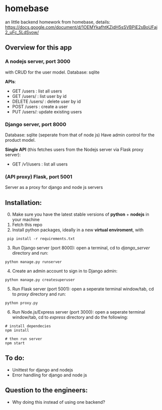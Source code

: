 # homebase
an little backend homework from homebase, details: https://docs.google.com/document/d/1OEMYkafhtKZjdH5sSVBPiE2sBoUFaj2_uFc_5LdSvow/

## Overview for this app

### A nodejs server, port 3000

with CRUD for the user model.
Database: sqlite

**APIs**:
- GET /users : list all users
- GET /users/<id> : list user by id
- DELETE /users/<id> : delete user by id
- POST /users : create a user
- PUT /users/<id>: update existing users


### Django server, port 8000
Database: sqlite (seperate from that of node js)
Have admin control for the product model. 

**Single API** (this fetches users from the Nodejs server via Flask proxy server):
- GET /v1/users : list all users


### (API proxy) Flask, port 5001
Server as a proxy for django and node js servers

## Installation:
0. Make sure you have the latest stable versions of **python** + **nodejs** in your machine
1. Fetch this repo
2. Install python packages, ideally in a new **virtual enviroment**, with
```
 pip install -r requirements.txt
```
3. Run Django server (port 8000): open a terminal, cd to *django_server* directory and run:
```
python manage.py runserver
```
4. Create an admin account to sign in to Django admin:
```
python manage.py createsuperuser
```

5. Run Flask server (port 5001): open a seperate terminal window/tab, cd to *proxy* directory and run:
```
python proxy.py
```
6. Run Node.js/Express server (port 3000): open a seperate terminal window/tab, cd to *express* directory and do the following:
```
# install dependecies
npm install

# then run server
npm start
```

## To do:
- Unittest for django and nodejs
- Error handling for django and node js

## Question to the engineers:
- Why doing this instead of using one backend?
